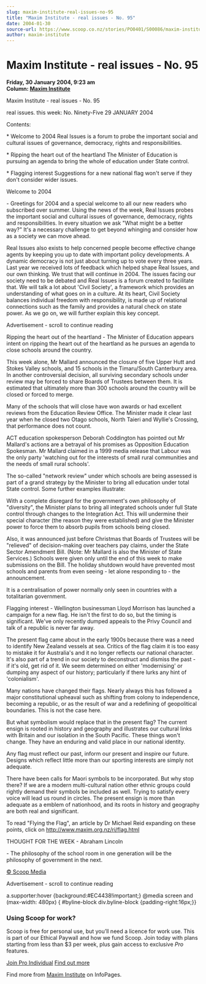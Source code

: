 ```yaml
---
slug: maxim-institute-real-issues-no-95
title: "Maxim Institute - real issues - No. 95"
date: 2004-01-30
source-url: https://www.scoop.co.nz/stories/PO0401/S00086/maxim-institute-real-issues-no-95.htm
author: maxim-institute
---
```

Maxim Institute - real issues - No. 95
======================================

**Friday, 30 January 2004, 9:23 am**  
**Column: [Maxim Institute](https://info.scoop.co.nz/Maxim_Institute)**

  
Maxim Institute - real issues - No. 95

real issues. this week: No. Ninety-Five 29 JANUARY 2004

Contents:

\* Welcome to 2004 Real Issues is a forum to probe the important social and cultural issues of governance, democracy, rights and responsibilities.

\* Ripping the heart out of the heartland The Minister of Education is pursuing an agenda to bring the whole of education under State control.

\* Flagging interest Suggestions for a new national flag won't serve if they don't consider wider issues.

Welcome to 2004

\- Greetings for 2004 and a special welcome to all our new readers who subscribed over summer. Using the news of the week, Real Issues probes the important social and cultural issues of governance, democracy, rights and responsibilities. In every situation we ask "What might be a better way?" It's a necessary challenge to get beyond whinging and consider how as a society we can move ahead.

Real Issues also exists to help concerned people become effective change agents by keeping you up to date with important policy developments. A dynamic democracy is not just about turning up to vote every three years. Last year we received lots of feedback which helped shape Real Issues, and our own thinking. We trust that will continue in 2004. The issues facing our society need to be debated and Real Issues is a forum created to facilitate that. We will talk a lot about 'Civil Society', a framework which provides an understanding of what goes on in a culture. At its heart, Civil Society balances individual freedom with responsibility, is made up of relational connections such as the family and provides a natural check on state power. As we go on, we will further explain this key concept.

Advertisement - scroll to continue reading





Ripping the heart out of the heartland - The Minister of Education appears intent on ripping the heart out of the heartland as he pursues an agenda to close schools around the country.

This week alone, Mr Mallard announced the closure of five Upper Hutt and Stokes Valley schools, and 15 schools in the Timaru/South Canterbury area. In another controversial decision, all surviving secondary schools under review may be forced to share Boards of Trustees between them. It is estimated that ultimately more than 300 schools around the country will be closed or forced to merge.

Many of the schools that will close have won awards or had excellent reviews from the Education Review Office. The Minister made it clear last year when he closed two Otago schools, North Taieri and Wyllie's Crossing, that performance does not count.

ACT education spokesperson Deborah Coddington has pointed out Mr Mallard's actions are a betrayal of his promises as Opposition Education Spokesman. Mr Mallard claimed in a 1999 media release that Labour was the only party 'watching out for the interests of small rural communities and the needs of small rural schools'.

The so-called "network review" under which schools are being assessed is part of a grand strategy by the Minister to bring all education under total State control. Some further examples illustrate:

With a complete disregard for the government's own philosophy of "diversity", the Minister plans to bring all integrated schools under full State control through changes to the Integration Act. This will undermine their special character (the reason they were established) and give the Minister power to force them to absorb pupils from schools being closed.

Also, it was announced just before Christmas that Boards of Trustees will be "relieved" of decision-making over teachers pay claims, under the State Sector Amendment Bill. (Note: Mr Mallard is also the Minister of State Services.) Schools were given only until the end of this week to make submissions on the Bill. The holiday shutdown would have prevented most schools and parents from even seeing - let alone responding to - the announcement.

It is a centralisation of power normally only seen in countries with a totalitarian government.

Flagging interest - Wellington businessman Lloyd Morrison has launched a campaign for a new flag. He isn't the first to do so, but the timing is significant. We've only recently dumped appeals to the Privy Council and talk of a republic is never far away.

The present flag came about in the early 1900s because there was a need to identify New Zealand vessels at sea. Critics of the flag claim it is too easy to mistake it for Australia's and it no longer reflects our national character. It's also part of a trend in our society to deconstruct and dismiss the past - if it's old, get rid of it. We seem determined on either 'modernising' or dumping any aspect of our history; particularly if there lurks any hint of 'colonialism'.

Many nations have changed their flags. Nearly always this has followed a major constitutional upheaval such as shifting from colony to independence, becoming a republic, or as the result of war and a redefining of geopolitical boundaries. This is not the case here.

But what symbolism would replace that in the present flag? The current ensign is rooted in history and geography and illustrates our cultural links with Britain and our isolation in the South Pacific. These things won't change. They have an enduring and valid place in our national identity.

Any flag must reflect our past, inform our present and inspire our future. Designs which reflect little more than our sporting interests are simply not adequate.

There have been calls for Maori symbols to be incorporated. But why stop there? If we are a modern multi-cultural nation other ethnic groups could rightly demand their symbols be included as well. Trying to satisfy every voice will lead us round in circles. The present ensign is more than adequate as a emblem of nationhood, and its roots in history and geography are both real and significant.

To read "Flying the Flag", an article by Dr Michael Reid expanding on these points, click on http://www.maxim.org.nz/ri/flag.html

THOUGHT FOR THE WEEK - Abraham Lincoln

\- The philosophy of the school room in one generation will be the philosophy of government in the next.  

[© Scoop Media](http://www.scoop.co.nz/about/terms.html)  

Advertisement - scroll to continue reading



a.supporter:hover {background:#EC4438!important;} @media screen and (max-width: 480px) { #byline-block div.byline-block {padding-right:16px;}}

### Using Scoop for work?

Scoop is free for personal use, but you’ll need a licence for work use. This is part of our Ethical Paywall and how we fund Scoop. Join today with plans starting from less than $3 per week, plus gain access to exclusive _Pro_ features.  
  
[Join Pro Individual](https://pro.scoop.co.nz/Individual/?from=ProIn24) [Find out more](https://pro.scoop.co.nz/using-scoop-for-work/?from=ProIn24)

Find more from [Maxim Institute](https://info.scoop.co.nz/Maxim_Institute) on InfoPages.